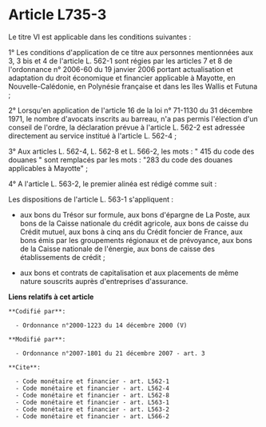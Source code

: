 # Article L735-3

Le titre VI est applicable dans les conditions suivantes : 

1° Les conditions d'application de ce titre aux personnes mentionnées aux 3, 3 bis et 4 de l'article L. 562-1 sont régies par
les articles 7 et 8 de l'ordonnance n° 2006-60 du 19 janvier 2006 portant actualisation et adaptation du droit économique et
financier applicable à Mayotte, en Nouvelle-Calédonie, en Polynésie française et dans les îles Wallis et Futuna ; 

2° Lorsqu'en application de l'article 16 de la loi n° 71-1130 du 31 décembre 1971, le nombre d'avocats inscrits au barreau,
n'a pas permis l'élection d'un conseil de l'ordre, la déclaration prévue à l'article L. 562-2 est adressée directement au
service institué à l'article L. 562-4 ; 

3° Aux articles L. 562-4, L. 562-8 et L. 566-2, les mots : " 415 du code des douanes " sont remplacés par les mots : "283 du
code des douanes applicables à Mayotte" ; 

4° A l'article L. 563-2, le premier alinéa est rédigé comme suit : 

Les dispositions de l'article L. 563-1 s'appliquent :

- aux bons du Trésor sur formule, aux bons d'épargne de La Poste, aux bons de la Caisse nationale du crédit agricole, aux
bons de caisse du Crédit mutuel, aux bons à cinq ans du Crédit foncier de France, aux bons émis par les groupements régionaux
et de prévoyance, aux bons de la Caisse nationale de l'énergie, aux bons de caisse des établissements de crédit ;

- aux bons et contrats de capitalisation et aux placements de même nature souscrits auprès d'entreprises d'assurance.

**Liens relatifs à cet article**

	**Codifié par**:

	  - Ordonnance n°2000-1223 du 14 décembre 2000 (V)

	**Modifié par**:

	  - Ordonnance n°2007-1801 du 21 décembre 2007 - art. 3

	**Cite**:

	  - Code monétaire et financier - art. L562-1
	  - Code monétaire et financier - art. L562-4
	  - Code monétaire et financier - art. L562-8
	  - Code monétaire et financier - art. L563-1
	  - Code monétaire et financier - art. L563-2
	  - Code monétaire et financier - art. L566-2
